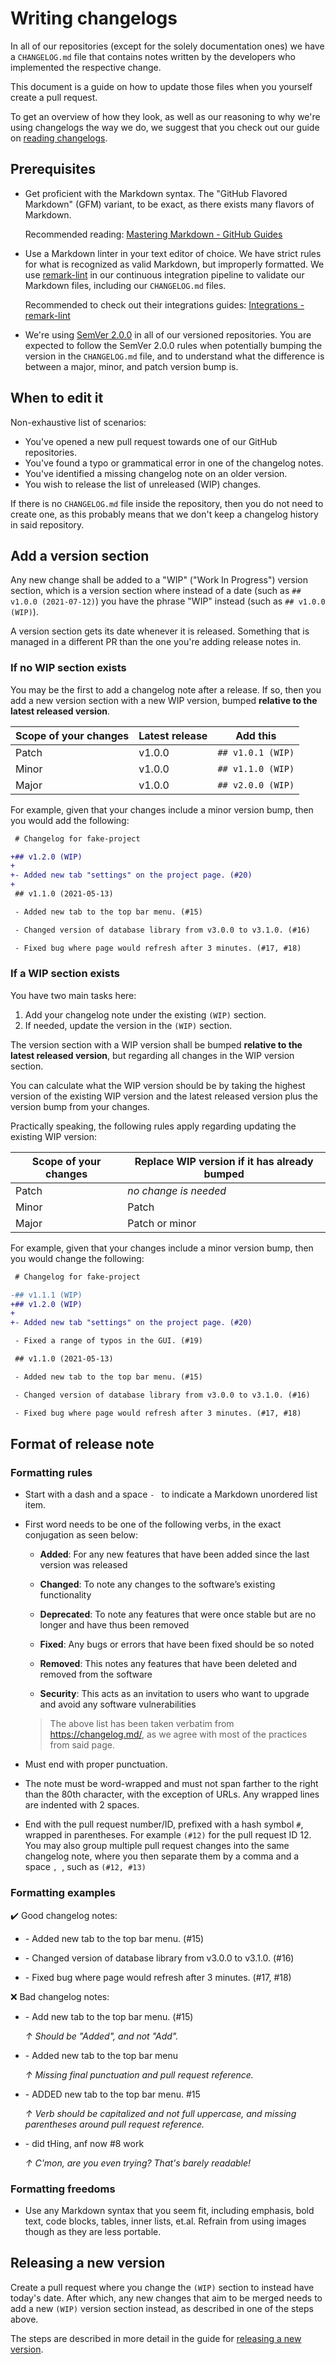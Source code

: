 # Writing changelogs

In all of our repositories (except for the solely documentation ones) we have a
`CHANGELOG.md` file that contains notes written by the developers who
implemented the respective change.

This document is a guide on how to update those files when you yourself create
a pull request.

To get an overview of how they look, as well as our reasoning to why we're
using changelogs the way we do, we suggest that you check out our guide on 
[reading changelogs](development/changelogs/).

## Prerequisites

- Get proficient with the Markdown syntax. The "GitHub Flavored Markdown" (GFM)
  variant, to be exact, as there exists many flavors of Markdown.

  Recommended reading: [Mastering Markdown - GitHub Guides](https://guides.github.com/features/mastering-markdown/)

- Use a Markdown linter in your text editor of choice. We have strict rules for
  what is recognized as valid Markdown, but improperly formatted. We use
  [remark-lint](https://github.com/remarkjs/remark-lint) in our continuous
  integration pipeline to validate our Markdown files, including our
  `CHANGELOG.md` files.

  Recommended to check out their integrations guides: [Integrations - remark-lint](https://github.com/remarkjs/remark-lint#integrations)

- We're using [SemVer 2.0.0](https://semver.org/) in all of our versioned
  repositories. You are expected to follow the SemVer 2.0.0 rules when
  potentially bumping the version in the `CHANGELOG.md` file, and to
  understand what the difference is between a major, minor, and patch version
  bump is.

## When to edit it

Non-exhaustive list of scenarios:

- You've opened a new pull request towards one of our GitHub repositories.
- You've found a typo or grammatical error in one of the changelog notes.
- You've identified a missing changelog note on an older version.
- You wish to release the list of unreleased (WIP) changes.

If there is no `CHANGELOG.md` file inside the repository, then you do not need
to create one, as this probably means that we don't keep a changelog history in
said repository.

## Add a version section

Any new change shall be added to a "WIP" ("Work In Progress") version section,
which is a version section where instead of a date
(such as `## v1.0.0 (2021-07-12)`) you have the phrase "WIP" instead
(such as `## v1.0.0 (WIP)`).

A version section gets its date whenever it is released. Something that is
managed in a different PR than the one you're adding release notes in.

### If no WIP section exists

<!-- panels:start -->

<!-- div:left-panel -->

You may be the first to add a changelog note after a release. If so, then you
add a new version section with a new WIP version, bumped **relative to the
latest released version**.

| Scope of your changes | Latest release | Add this          |
| --------------------- | -------------- | ----------------- |
| Patch                 | v1.0.0         | `## v1.0.1 (WIP)` |
| Minor                 | v1.0.0         | `## v1.1.0 (WIP)` |
| Major                 | v1.0.0         | `## v2.0.0 (WIP)` |

<!-- div:right-panel -->

For example, given that your changes include a minor version bump, then you
would add the following:

```diff
 # Changelog for fake-project

+## v1.2.0 (WIP)
+
+- Added new tab "settings" on the project page. (#20)
+
 ## v1.1.0 (2021-05-13)

 - Added new tab to the top bar menu. (#15)

 - Changed version of database library from v3.0.0 to v3.1.0. (#16)

 - Fixed bug where page would refresh after 3 minutes. (#17, #18)
```

<!-- panels:end -->

### If a WIP section exists

<!-- panels:start -->

<!-- div:left-panel -->

You have two main tasks here:

1. Add your changelog note under the existing `(WIP)` section.
2. If needed, update the version in the `(WIP)` section.

The version section with a WIP version shall be bumped **relative to the
latest released version**, but regarding all changes in the WIP version
section.

You can calculate what the WIP version should be by taking the highest
version of the existing WIP version and the latest released version plus the
version bump from your changes.

Practically speaking, the following rules apply regarding updating the existing
WIP version:

| Scope of your changes | Replace WIP version if it has already bumped |
| --------------------- | -------------------------------------------- |
| Patch                 | *no change is needed*                        |
| Minor                 | Patch                                        |
| Major                 | Patch or minor                               |

<!-- div:right-panel -->

For example, given that your changes include a minor version bump, then you
would change the following:

```diff
 # Changelog for fake-project

-## v1.1.1 (WIP)
+## v1.2.0 (WIP)
+
+- Added new tab "settings" on the project page. (#20)

 - Fixed a range of typos in the GUI. (#19)

 ## v1.1.0 (2021-05-13)

 - Added new tab to the top bar menu. (#15)

 - Changed version of database library from v3.0.0 to v3.1.0. (#16)

 - Fixed bug where page would refresh after 3 minutes. (#17, #18)
```

<!-- panels:end -->

## Format of release note

<!-- panels:start -->

<!-- div:left-panel -->

### Formatting rules

- Start with a dash and a space `- ` to indicate a Markdown unordered list
  item.

- First word needs to be one of the following verbs, in the exact conjugation
  as seen below:

  - **Added**: For any new features that have been added since the last version
    was released

  - **Changed**: To note any changes to the software’s existing functionality

  - **Deprecated**: To note any features that were once stable but are no longer
    and have thus been removed

  - **Fixed**: Any bugs or errors that have been fixed should be so noted

  - **Removed**: This notes any features that have been deleted and removed from
    the software

  - **Security**: This acts as an invitation to users who want to upgrade and
    avoid any software vulnerabilities

  > The above list has been taken verbatim from <https://changelog.md/>, as we
  > agree with most of the practices from said page.

- Must end with proper punctuation.

- The note must be word-wrapped and must not span farther to the right than
  the 80th character, with the exception of URLs. Any wrapped lines are
  indented with 2 spaces.

- End with the pull request number/ID, prefixed with a hash symbol `#`, wrapped
  in parentheses. For example `(#12)` for the pull request ID 12. You may also
  group multiple pull request changes into the same changelog note, where you
  then separate them by a comma and a space `, `, such as `(#12, #13)`

<!-- div:right-panel -->

### Formatting examples

:heavy_check_mark: Good changelog notes:

- \- Added new tab to the top bar menu. (#15)

- \- Changed version of database library from v3.0.0 to v3.1.0. (#16)

- \- Fixed bug where page would refresh after 3 minutes. (#17, #18)

:x: Bad changelog notes:

- \- Add new tab to the top bar menu. (#15)

  *&uarr; Should be "Added", and not "Add".*

- \- Added new tab to the top bar menu

  *&uarr; Missing final punctuation and pull request reference.*

- \- ADDED new tab to the top bar menu. #15

  *&uarr; Verb should be capitalized and not full uppercase, and missing
  parentheses around pull request reference.*

- \- did tHing, anf now #8 work

  *&uarr; C'mon, are you even trying? That's barely readable!*

<!-- panels:end -->

### Formatting freedoms

- Use any Markdown syntax that you seem fit, including emphasis, bold text,
  code blocks, tables, inner lists, et.al. Refrain from using images
  though as they are less portable.

## Releasing a new version

Create a pull request where you change the `(WIP)` section to instead have
today's date. After which, any new changes that aim to be merged needs to add
a new `(WIP)` version section instead, as described in one of the steps above.

The steps are described in more detail in the guide for
[releasing a new version](development/releasing-a-new-version.md).
